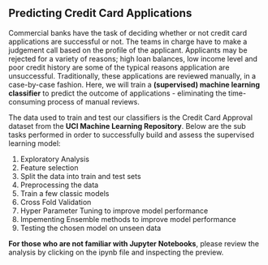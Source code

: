 ## Predicting Credit Card Applications
Commercial banks have the task of deciding whether or not credit card applications are successful or not. The teams in charge have to make a judgement call based on the profile of the applicant. Applicants may be rejected for a variety of reasons; high loan balances, low income level and poor credit history are some of the typical reasons application are unsuccessful. Traditionally, these applications are reviewed manually, in a case-by-case fashion. Here, we will train a **(supervised) machine learning classifier** to predict the outcome of applications - eliminating the time-consuming process of manual reviews.

The data used to train and test our classifiers is the Credit Card Approval dataset from the **UCI Machine Learning Repository**. Below are the sub tasks performed in order to successfully build and assess the supervised learning model:

 1. Exploratory Analysis
 2. Feature selection
 3. Split the data into train and test sets
 4. Preprocessing the data
 5. Train a few classic models
 6. Cross Fold Validation
 7. Hyper Parameter Tuning to improve model performance
 8. Impementing Ensemble methods to improve model performance
 9. Testing the chosen model on unseen data
 
 
**For those who are not familiar with Jupyter Notebooks**, please review the analysis by clicking on the ipynb file and inspecting the preview.
